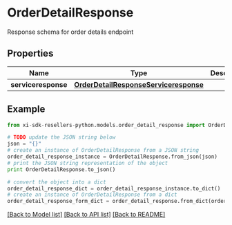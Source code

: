 # OrderDetailResponse

Response schema for order details endpoint

## Properties

Name | Type | Description | Notes
------------ | ------------- | ------------- | -------------
**serviceresponse** | [**OrderDetailResponseServiceresponse**](OrderDetailResponseServiceresponse.md) |  | [optional] 

## Example

```python
from xi-sdk-resellers-python.models.order_detail_response import OrderDetailResponse

# TODO update the JSON string below
json = "{}"
# create an instance of OrderDetailResponse from a JSON string
order_detail_response_instance = OrderDetailResponse.from_json(json)
# print the JSON string representation of the object
print OrderDetailResponse.to_json()

# convert the object into a dict
order_detail_response_dict = order_detail_response_instance.to_dict()
# create an instance of OrderDetailResponse from a dict
order_detail_response_form_dict = order_detail_response.from_dict(order_detail_response_dict)
```
[[Back to Model list]](../README.md#documentation-for-models) [[Back to API list]](../README.md#documentation-for-api-endpoints) [[Back to README]](../README.md)



